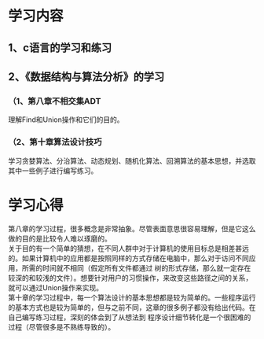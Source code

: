 # 学习内容
## 1、c语言的学习和练习
## 2、《数据结构与算法分析》的学习
### （1、第八章不相交集ADT
理解Find和Union操作和它们的目的。
### （2、第十章算法设计技巧
学习贪婪算法、分治算法、动态规划、随机化算法、回溯算法的基本思想，并选取其中一些例子进行编写练习。
# 学习心得
第八章的学习过程，很多概念是非常抽象。尽管表面意思很容易理解，但是它这么做的目的是比较令人难以琢磨的。<br>
关于目的有一个简单的猜想，在不同人群中对于计算机的使用目标总是相差甚远的。如果计算机中的应用都是按照同样的方式存储在电脑中，那么对于访问不同应用，所需的时间就不相同（假定所有文件都通过
树的形式存储，那么就一定存在较深的和较浅的文件）。想要针对用户的习惯操作，来改变这些路径之间的关系，就可以通过Union操作来实现。<br>
第十章的学习过程中，每一个算法设计的基本思想都是较为简单的。一些程序运行的基本方式也是较为简单的，但与之前不同，这章的很多例子都没有给出代码。在自己编写练习过程，深刻的体会到了从想法到
程序设计细节转化是一个很困难的过程（尽管很多是不熟练导致的）。<br>
